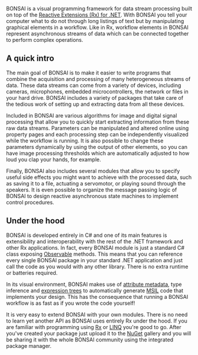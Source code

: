 BONSAI is a visual programming framework for data stream processing built on top of the [Reactive Extensions (Rx) for .NET](https://rx.codeplex.com/). With BONSAI you tell your computer what to do not through long listings of text but by manipulating graphical elements in a workflow. Like in Rx, workflow elements in BONSAI represent asynchronous streams of data which can be connected together to perform complex operations.

A quick intro
-------------

The main goal of BONSAI is to make it easier to write programs that combine the acquisition and processing of many heterogeneous streams of data. These data streams can come from a variety of devices, including cameras, microphones, embedded microcontrollers, the network or files in your hard drive. BONSAI includes a variety of packages that take care of the tedious work of setting up and extracting data from all these devices.

Included in BONSAI are various algorithms for image and digital signal processing that allow you to quickly start extracting information from these raw data streams. Parameters can be manipulated and altered online using property pages and each processing step can be independently visualized while the workflow is running. It is also possible to change these parameters dynamically by using the output of other elements, so you can have image processing thresholds which are automatically adjusted to how loud you clap your hands, for example.

Finally, BONSAI also includes several modules that allow you to specify useful side effects you might want to achieve with the processed data, such as saving it to a file, actuating a servomotor, or playing sound through the speakers. It is even possible to organize the message passing logic of BONSAI to design reactive asynchronous state machines to implement control procedures.

Under the hood
--------------

BONSAI is developed entirely in C# and one of its main features is extensibility and interoperability with the rest of the .NET framework and other Rx applications. In fact, every BONSAI module is just a standard C# class exposing [Observable](http://msdn.microsoft.com/library/dd990377.aspx) methods. This means that you can reference every single BONSAI package in your standard .NET application and just call the code as you would with any other library. There is no extra runtime or batteries required.

In its visual environment, BONSAI makes use of [attribute metadata](http://msdn.microsoft.com/en-us/library/5x6cd29c.aspx), type inference and [expression trees](http://msdn.microsoft.com/en-us/library/bb397951.aspx) to automatically generate [MSIL](http://msdn.microsoft.com/en-us/library/c5tkafs1.aspx) code that implements your design. This has the consequence that running a BONSAI workflow is as fast as if you wrote the code yourself!

It is very easy to extend BONSAI with your own modules. There is no need to learn yet another API as BONSAI uses entirely Rx under the hood. If you are familiar with programming using [Rx](https://rx.codeplex.com/) or [LINQ](http://msdn.microsoft.com/en-us/library/hh242983.aspx) you're good to go. After you've created your package just upload it to the [NuGet](http://www.nuget.org/) gallery and you will be sharing it with the whole BONSAI community using the integrated package manager.
